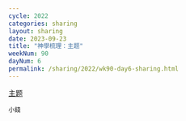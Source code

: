 ```yaml
---
cycle: 2022
categories: sharing
layout: sharing
date: 2023-09-23
title: "神學梳理：主题"
weekNum: 90
dayNum: 6
permalink: /sharing/2022/wk90-day6-sharing.html
---
```


[主题](https://eccseattle.github.io/media/sharing/2022/wk090/2023-09-23-bin.m4a)

`小錢`


